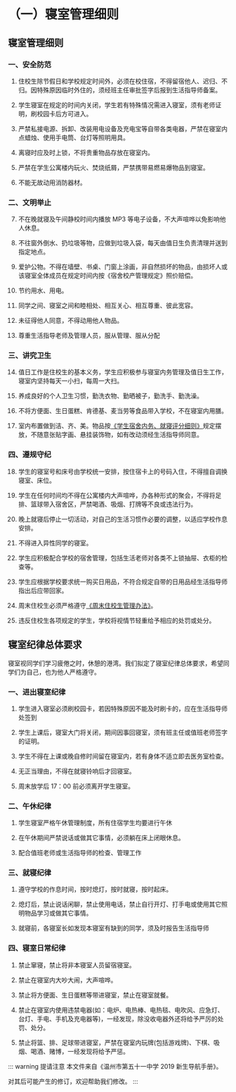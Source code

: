# （一）寝室管理细则

## 寝室管理细则

### 一、安全防范

1. 住校生除节假日和学校规定时间外，必须在校住宿，不得留宿他人、迟归、不归。因特殊原因临时外住的，须经班主任审批签字后报到生活指导师备案。

2. 学生寝室在规定的时间内关闭，学生若有特殊情况需进入寝室，须有老师证明，刷校园卡后方可进入。

3. 严禁私接电源、拆卸、改装用电设备及充电宝等自带各类电器，严禁在寝室内点蜡烛、使用手电筒、台灯等照明用具。

4. 离寝时应及时上锁，不将贵重物品存放在寝室内。

5. 严禁在学生公寓楼内玩火、焚烧纸屑，严禁携带易燃易爆物品到寝室。

6. 不能无故动用消防器材。

### 二、文明举止

7. 不在晚就寝及午间静校时间内播放 MP3 等电子设备，不大声喧哗以免影响他人休息。

8. 不往窗外倒水、扔垃圾等物，应做到垃圾入袋，每天由值日生负责清理并送到指定地点。

9. 爱护公物。不得在墙壁、书桌、门窗上涂画，非自然损坏的物品，由损坏人或该寝室全体成员在规定时间内按《宿舍校产管理规定》照价赔偿。

10. 节约用水、用电。

11. 同学之间、寝室之间和睦相处、相互关心、相互尊重、彼此宽容。

12. 未征得他人同意，不得动用他人物品。

13. 尊重生活指导老师及管理人员，服从管理、服从分配

### 三、讲究卫生

14. 值日工作是住校生的基本义务，学生应积极参与寝室内务管理及值日生工作，寝室内坚持每天一小扫，每周一大扫。

15. 养成良好的个人卫生习惯，勤洗衣物、勤晒被子，勤洗手、勤洗澡。

16. 不将方便面、生日蛋糕、肯德基、麦当劳等食品带入学校，不在寝室内用膳。

17. 室内布置做到洁、齐、美。物品按[《学生宿舍内务、就寝评分细则》](../../../规章制度/文件/三、宿舍管理规定/（六）学生宿舍内务、纪律评分细则.md)规定摆放，不随意张贴字画、悬挂装饰物，如有改动须经生活指导师同意。

### 四、遵规守纪

18. 学生的寝室号和床号由学校统一安排，按住宿卡上的号码入住，不得擅自调换寝室、床位。

19. 学生在任何时间均不得在公寓楼内大声喧哗，办各种形式的聚会，不得将足排、篮球带入宿舍区，严禁喝酒、吸烟、打牌等不良或违法行为。

20. 晚上就寝后停止一切活动，对自己的生活习惯作必要的调整，以适应学校作息安排。

21. 不得进入异性同学的寝室。

22. 学生应积极配合学校的宿舍管理，包括生活老师对各类不上锁抽屉、衣柜的检查等。

23. 学生应根据学校要求统一购买日用品，不符合规定自带的日用品经生活指导师指出后应带回家。

24. 周末住校生必须严格遵守[《周末住校生管理办法》](../../../规章制度/文件/三、宿舍管理规定/（二）周末住校管理规定.md)。

25. 违反住校生各项规定的学生，学校将视情节轻重给予相应的处罚或处分。

## 寝室纪律总体要求

寝室视同学们学习疲倦之时，休憩的港湾。我们拟定了寝室纪律总体要求，希望同学们为自己，也为他人严格遵守。

### 一、进出寝室纪律

1. 学生进入寝室必须刷校园卡，若因特殊原因不能及时刷卡的，应在生活指导师处签到

2. 学生上课后，寝室大门将关闭，期间因事回寝室，须有班主任或值班老师签字的证明。

3. 学生不得在上课或晚自修时间留在寝室内，若有身体不适立即去医务室检查。

4. 无正当理由，不得在就寝铃响后才回寝室。

5. 周末放学后 17：00 前必须离开学生寝室。

### 二、午休纪律

1. 学生寝室严格午休管理制度，所有住宿学生均要进行午休

2. 在午休期间严禁说话或做其它事情，必须躺在床上闭眼休息。

3. 配合值班老师或生活指导师的检查、管理工作

### 三、就寝纪律

1. 遵守学校的作息时间，按时熄灯，按时就寝，按时起床。

2. 熄灯后，禁止说话闲聊，禁止使用电话，禁止自行开灯、打手电或使用其它照明物品学习或做其它事情。

3. 就寝前，各寝室长如发现本寝室有缺到的同学，须及时报告生活指导师

### 四、寝室日常纪律

1. 禁止窜寝，禁止将非本寝室人员留宿寝室。

2. 禁止在寝室内大吵大闹，大声喧哗。

3. 禁止将方便面、生日蛋糕等带进寝室，禁止在寝室就餐。

4. 禁止在寝室内使用违禁电器(如：电炉、电热棒、电热毯、电吹风、应急灯、台灯、手电、手机及充电器等)，一经发现，除没收电器外还将给予严厉的处罚、处分。

5. 禁止将篮、排、足球带进寝室，严禁在寝室内玩牌(包括游戏牌)、下棋、吸烟、喝酒、赌博，一经发现将给予严惩。

::: warning 提请注意
本文件来自《温州市第五十一中学 2019 新生导航手册》。

对其后可能产生的修订，欢迎帮助我们修改。
:::
